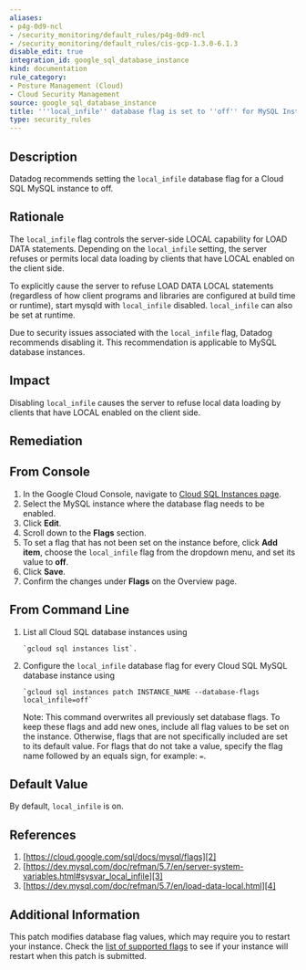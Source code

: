```yaml
---
aliases:
- p4g-0d9-ncl
- /security_monitoring/default_rules/p4g-0d9-ncl
- /security_monitoring/default_rules/cis-gcp-1.3.0-6.1.3
disable_edit: true
integration_id: google_sql_database_instance
kind: documentation
rule_category:
- Posture Management (Cloud)
- Cloud Security Management
source: google_sql_database_instance
title: '''local_infile'' database flag is set to ''off'' for MySQL Instance'
type: security_rules
---
```


## Description

Datadog recommends setting the `local_infile` database flag for a Cloud SQL MySQL instance to off.

## Rationale

The `local_infile` flag controls the server-side LOCAL capability for LOAD DATA statements. Depending on the `local_infile` setting, the server refuses or permits local data loading by clients that have LOCAL enabled on the client side.

To explicitly cause the server to refuse LOAD DATA LOCAL statements (regardless of how client programs and libraries are configured at build time or runtime), start mysqld with `local_infile` disabled. `local_infile` can also be set at runtime.

Due to security issues associated with the `local_infile` flag, Datadog recommends disabling it. This recommendation is applicable to MySQL database instances.

## Impact

Disabling `local_infile` causes the server to refuse local data loading by clients that have LOCAL enabled on the client side.


## Remediation

## From Console

1. In the Google Cloud Console, navigate to [Cloud SQL Instances page][1].
2. Select the MySQL instance where the database flag needs to be enabled.
3. Click **Edit**.
4. Scroll down to the **Flags** section.
5. To set a flag that has not been set on the instance before, click **Add item**, choose the `local_infile` flag from the dropdown menu, and set its value to **off**.
6. Click **Save**.
7. Confirm the changes under **Flags** on the Overview page.

## From Command Line

1. List all Cloud SQL database instances using 
   ```
   `gcloud sql instances list`.
   ```
2. Configure the `local_infile` database flag for every Cloud SQL MySQL database instance using 
   ```
   `gcloud sql instances patch INSTANCE_NAME --database-flags local_infile=off`
   ```
   Note:
   This command overwrites all previously set database flags. To keep these flags and add new ones, include all flag values to be set on the instance. Otherwise, flags that are not specifically included are set to its default value. For flags that do not take a value, specify the flag name followed by an equals sign, for example: `=`.


## Default Value

By default, `local_infile` is on.

## References

1. [https://cloud.google.com/sql/docs/mysql/flags][2]
2. [https://dev.mysql.com/doc/refman/5.7/en/server-system-variables.html#sysvar_local_infile][3]
3. [https://dev.mysql.com/doc/refman/5.7/en/load-data-local.html][4]

## Additional Information

This patch modifies database flag values, which may require you to restart your instance. Check the [list of supported flags][2] to see if your instance will restart when this patch is submitted.
    
[1]: https://console.cloud.google.com/sql/instances
[2]: https://cloud.google.com/sql/docs/mysql/flags
[3]: https://dev.mysql.com/doc/refman/5.7/en/server-system-variables.html#sysvar_local_infile
[4]: https://dev.mysql.com/doc/refman/5.7/en/load-data-local.html
